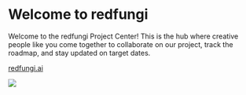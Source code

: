 # Welcome to redfungi

Welcome to the redfungi Project Center! This is the hub where creative people like you come together to collaborate on our project, track the roadmap, and stay updated on target dates.

[redfungi.ai](https://redfungi.ai)


![](https://pbs.twimg.com/profile_banners/1570823532463931392/1682243471/1500x500)
